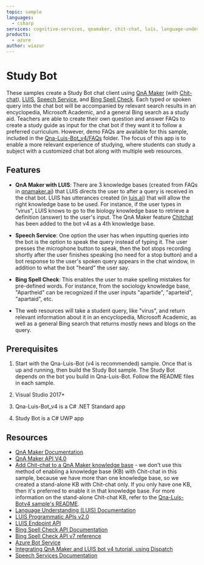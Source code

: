 ```yaml
---
topic: sample
languages: 
  - csharp
services: cognitive-services, qnamaker, chit-chat, luis, language-understanding, bing spell check, speech service
products: 
  - azure
author: wiazur
---
```

# Study Bot

These samples create a Study Bot chat client using [QnA Maker](https://docs.microsoft.com/en-us/azure/cognitive-services/qnamaker/index) (with [Chit-chat](https://docs.microsoft.com/en-us/azure/cognitive-services/qnamaker/how-to/chit-chat-knowledge-base)), [LUIS](https://docs.microsoft.com/en-us/azure/cognitive-services/luis/), [Speech Service](https://docs.microsoft.com/en-us/azure/cognitive-services/speech-service/), and [Bing Spell Check](https://docs.microsoft.com/en-us/azure/cognitive-services/bing-spell-check/). Each typed or spoken query into the chat bot will be accompanied by relevant search results in an encyclopedia, Microsoft Academic, and a general Bing search as a study aid. Teachers are able to create their own question and answer FAQs to create a study guide as input for the chat bot if they want it to follow a preferred curriculum. However, demo FAQs are available for this sample, included in the [Qna-Luis-Bot_v4/FAQs](https://github.com/Azure-Samples/cognitive-services-studybot-csharp/tree/master/Qna-Luis-Bot_v4/FAQs) folder. The focus of this app is to enable a more relevant experience of studying, where students can study a subject with a customized chat bot along with multiple web resources.

## Features

* **QnA Maker with LUIS**: There are 3 knowledge bases (created from FAQs in [qnamaker.ai](https://www.qnamaker.ai)) that LUIS directs the user to after a query is received in the chat bot. LUIS has utterances created (in [luis.ai](https://www.luis.ai)) that will allow the right knowledge base to be used. For instance, if the user types in "virus", LUIS knows to go to the biology knowledge base to retrieve a definition (answer) to the user's input. The QnA Maker feature [Chitchat](https://docs.microsoft.com/en-us/azure/cognitive-services/qnamaker/how-to/chit-chat-knowledge-base) has been added to the bot v4 as a 4th knowledge base.

* **Speech Service**: One option the user has when inputting queries into the bot is the option to speak the query instead of typing it. The user presses the microphone button to speak, then the bot stops recording shortly after the user finishes speaking (no need for a stop button) and a bot response to the user's spoken query appears in the chat window, in addition to what the bot "heard" the user say.

* **Bing Spell Check**: This enables the user to make spelling mistakes for pre-defined words. For instance, from the sociology knowledge base, "Apartheid" can be recognized if the user inputs "apartide", "aparteid", "apartaid", etc.

* The web resources will take a student query, like "virus", and return relevant information about it in an encyclopedia, Microsoft Academic, as well as a general Bing search that returns mostly news and blogs on the query.

## Prerequisites

1. Start with the Qna-Luis-Bot (v4 is recommended) sample. Once that is up and running, then build the Study Bot sample. The Study Bot depends on the bot you build in Qna-Luis-Bot. Follow the README files in each sample.

1. Visual Studio 2017+

1. Qna-Luis-Bot_v4 is a C# .NET Standard app

1. Study Bot is a C# UWP app

## Resources

* [QnA Maker Documentation](https://docs.microsoft.com/en-us/azure/cognitive-services/qnamaker/index)
* [QnA Maker API V4.0](https://westus.dev.cognitive.microsoft.com/docs/services/5a93fcf85b4ccd136866eb37/operations/5ac266295b4ccd1554da75ff)
* [Add Chit-chat to a QnA Maker knowledge base](https://docs.microsoft.com/en-us/azure/cognitive-services/qnamaker/how-to/chit-chat-knowledge-base) - we don't use this method of enabling a knowledge base (KB) with Chit-chat in this sample, because we have more than one knowledge base, so we created a stand-alone KB with Chit-chat only. If you only have one KB, then it's preferred to enable it in that knowledge base. For more information on the stand-alone Chit-chat KB, refer to the [Qna-Luis-Botv4 sample's README](https://github.com/Azure-Samples/cognitive-services-studybot-csharp/blob/master/Qna-Luis-Botv4/README.md).
* [Language Understanding (LUIS) Documentation](https://docs.microsoft.com/en-us/azure/cognitive-services/luis/)
* [LUIS Programmatic APIs v2.0](https://westus.dev.cognitive.microsoft.com/docs/services/5890b47c39e2bb17b84a55ff/operations/5890b47c39e2bb052c5b9c2f)
* [LUIS Endpoint API](https://westus.dev.cognitive.microsoft.com/docs/services/5819c76f40a6350ce09de1ac/operations/5819c77140a63516d81aee78)
* [Bing Spell Check API Documentation](https://docs.microsoft.com/en-us/azure/cognitive-services/bing-spell-check/)
* [Bing Spell Check API v7 reference](https://docs.microsoft.com/en-us/rest/api/cognitiveservices/bing-spell-check-api-v7-reference)
* [Azure Bot Service](https://docs.microsoft.com/en-us/azure/bot-service/bot-service-overview-introduction?view=azure-bot-service-4.0)
* [Integrating QnA Maker and LUIS bot v4 tutorial, using Dispatch](https://docs.microsoft.com/en-us/azure/bot-service/bot-builder-tutorial-dispatch?view=azure-bot-service-4.0&tabs=csharp)
* [Speech Services Documentation](https://docs.microsoft.com/en-us/azure/cognitive-services/speech-service/)
